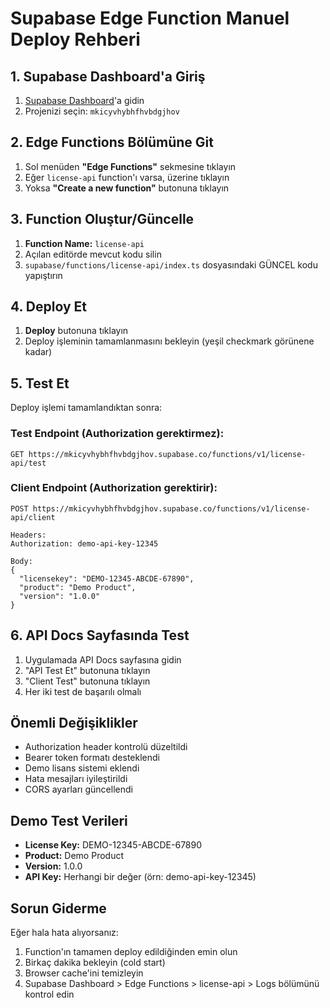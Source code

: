 # Supabase Edge Function Manuel Deploy Rehberi

## 1. Supabase Dashboard'a Giriş

1. [Supabase Dashboard](https://supabase.com/dashboard)'a gidin
2. Projenizi seçin: `mkicyvhybhfhvbdgjhov`

## 2. Edge Functions Bölümüne Git

1. Sol menüden **"Edge Functions"** sekmesine tıklayın
2. Eğer `license-api` function'ı varsa, üzerine tıklayın
3. Yoksa **"Create a new function"** butonuna tıklayın

## 3. Function Oluştur/Güncelle

1. **Function Name:** `license-api`
2. Açılan editörde mevcut kodu silin
3. `supabase/functions/license-api/index.ts` dosyasındaki GÜNCEL kodu yapıştırın

## 4. Deploy Et

1. **Deploy** butonuna tıklayın
2. Deploy işleminin tamamlanmasını bekleyin (yeşil checkmark görünene kadar)

## 5. Test Et

Deploy işlemi tamamlandıktan sonra:

### Test Endpoint (Authorization gerektirmez):
```
GET https://mkicyvhybhfhvbdgjhov.supabase.co/functions/v1/license-api/test
```

### Client Endpoint (Authorization gerektirir):
```
POST https://mkicyvhybhfhvbdgjhov.supabase.co/functions/v1/license-api/client

Headers:
Authorization: demo-api-key-12345

Body:
{
  "licensekey": "DEMO-12345-ABCDE-67890",
  "product": "Demo Product", 
  "version": "1.0.0"
}
```

## 6. API Docs Sayfasında Test

1. Uygulamada API Docs sayfasına gidin
2. "API Test Et" butonuna tıklayın
3. "Client Test" butonuna tıklayın
4. Her iki test de başarılı olmalı

## Önemli Değişiklikler

- Authorization header kontrolü düzeltildi
- Bearer token formatı desteklendi
- Demo lisans sistemi eklendi
- Hata mesajları iyileştirildi
- CORS ayarları güncellendi

## Demo Test Verileri

- **License Key:** DEMO-12345-ABCDE-67890
- **Product:** Demo Product
- **Version:** 1.0.0
- **API Key:** Herhangi bir değer (örn: demo-api-key-12345)

## Sorun Giderme

Eğer hala hata alıyorsanız:

1. Function'ın tamamen deploy edildiğinden emin olun
2. Birkaç dakika bekleyin (cold start)
3. Browser cache'ini temizleyin
4. Supabase Dashboard > Edge Functions > license-api > Logs bölümünü kontrol edin